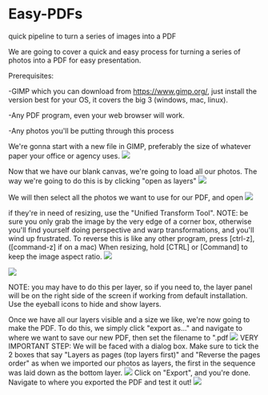 # Easy-PDFs
quick pipeline to turn a series of images into a PDF

We are going to cover a quick and easy process for turning a series of photos into a PDF for easy presentation.

Prerequisites:

  -GIMP which you can download from https://www.gimp.org/, just install the version best for your OS, it covers the big 3 (windows, mac, linux).
  
  -Any PDF program, even your web browser will work.
  
  -Any photos you'll be putting through this process

We're gonna start with a new file in GIMP, preferably the size of whatever paper your office or agency uses.
<img src=https://imgur.com/WoEothL.png>

Now that we have our blank canvas, we're going to load all our photos.  The way we're going to do this is by clicking "open as layers"
<img src=https://imgur.com/G4wjuuu.png>

We will then select all the photos we want to use for our PDF, and open
<img src=https://imgur.com/OXnqGWW.png>

if they're in need of resizing, use the "Unified Transform Tool". NOTE: be sure you only grab the image by the very edge of a corner box, otherwise you'll find yourself doing perspective and warp transformations, and you'll wind up frustrated.  To reverse this is like any other program, press [ctrl-z], ([command-z] if on a mac)
When resizing, hold [CTRL] or [Command] to keep the image aspect ratio.
<img src=https://imgur.com/7alb8eN.png>

<img src=https://imgur.com/0pY0JwZ.png>

NOTE: you may have to do this per layer, so if you need to, the layer panel will be on the right side of the screen if working from default installation.  Use the eyeball icons to hide and show layers.

Once we have all our layers visible and a size we like, we're now going to make the PDF.  To do this, we simply click "export as..." and navigate to where we want to save our new PDF, then set the filename to "<filename>.pdf
<img src=https://imgur.com/y8GvNGk.png>
VERY IMPORTANT STEP: We will be faced with a dialog box.  Make sure to tick the 2 boxes that say "Layers as pages (top layers first)" and "Reverse the pages order" as when we imported our photos as layers, the first in the sequence was laid down as the bottom layer.
<img src=https://imgur.com/GxuAZHw.png>
Click on "Export", and you're done.  Navigate to where you exported the PDF and test it out!
<img src=https://imgur.com/ZlU1Xgr.png>
